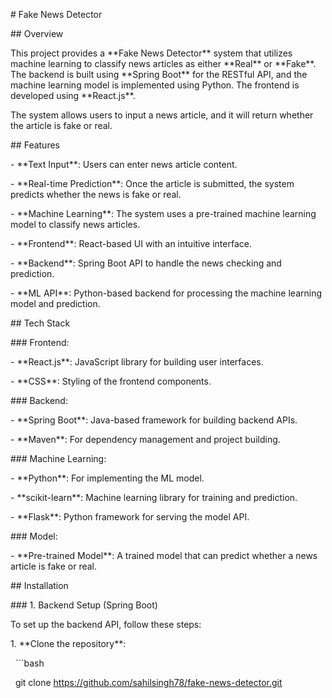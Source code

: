 \# Fake News Detector



\## Overview



This project provides a \*\*Fake News Detector\*\* system that utilizes machine learning to classify news articles as either \*\*Real\*\* or \*\*Fake\*\*. The backend is built using \*\*Spring Boot\*\* for the RESTful API, and the machine learning model is implemented using Python. The frontend is developed using \*\*React.js\*\*.



The system allows users to input a news article, and it will return whether the article is fake or real.



\## Features



\- \*\*Text Input\*\*: Users can enter news article content.

\- \*\*Real-time Prediction\*\*: Once the article is submitted, the system predicts whether the news is fake or real.

\- \*\*Machine Learning\*\*: The system uses a pre-trained machine learning model to classify news articles.

\- \*\*Frontend\*\*: React-based UI with an intuitive interface.

\- \*\*Backend\*\*: Spring Boot API to handle the news checking and prediction.

\- \*\*ML API\*\*: Python-based backend for processing the machine learning model and prediction.



\## Tech Stack



\### Frontend:

\- \*\*React.js\*\*: JavaScript library for building user interfaces.

\- \*\*CSS\*\*: Styling of the frontend components.



\### Backend:

\- \*\*Spring Boot\*\*: Java-based framework for building backend APIs.

\- \*\*Maven\*\*: For dependency management and project building.



\### Machine Learning:

\- \*\*Python\*\*: For implementing the ML model.

\- \*\*scikit-learn\*\*: Machine learning library for training and prediction.

\- \*\*Flask\*\*: Python framework for serving the model API.



\### Model:

\- \*\*Pre-trained Model\*\*: A trained model that can predict whether a news article is fake or real.



\## Installation



\### 1. Backend Setup (Spring Boot)

To set up the backend API, follow these steps:



1\. \*\*Clone the repository\*\*:

&nbsp;  ```bash

&nbsp;  git clone https://github.com/sahilsingh78/fake-news-detector.git



